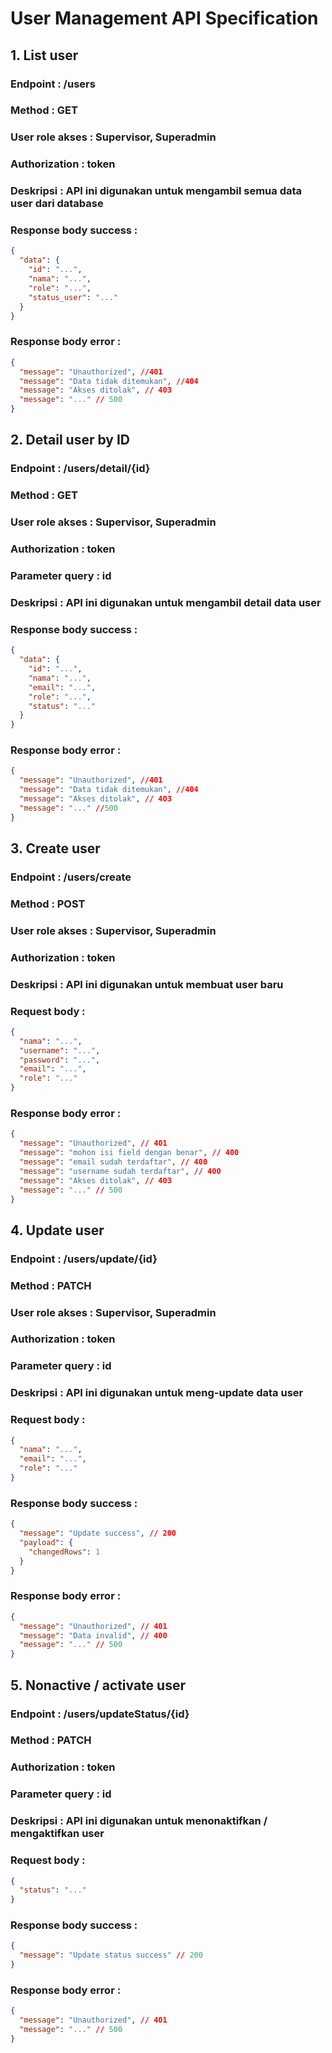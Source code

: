 # User Management API Specification

## 1. List user

### Endpoint : /users

### Method : GET

### User role akses : Supervisor, Superadmin

### Authorization : token

### Deskripsi : API ini digunakan untuk mengambil semua data user dari database

### Response body success :

```json
{
  "data": {
    "id": "...",
    "nama": "...",
    "role": "...",
    "status_user": "..."
  }
}
```

### Response body error :

```json
{
  "message": "Unauthorized", //401
  "message": "Data tidak ditemukan", //404
  "message": "Akses ditolak", // 403
  "message": "..." // 500
}
```

## 2. Detail user by ID

### Endpoint : /users/detail/{id}

### Method : GET

### User role akses : Supervisor, Superadmin

### Authorization : token

### Parameter query : id

### Deskripsi : API ini digunakan untuk mengambil detail data user

### Response body success :

```json
{
  "data": {
    "id": "...",
    "nama": "...",
    "email": "...",
    "role": "...",
    "status": "..."
  }
}
```

### Response body error :

```json
{
  "message": "Unauthorized", //401
  "message": "Data tidak ditemukan", //404
  "message": "Akses ditolak", // 403
  "message": "..." //500
}
```

## 3. Create user

### Endpoint : /users/create

### Method : POST

### User role akses : Supervisor, Superadmin

### Authorization : token

### Deskripsi : API ini digunakan untuk membuat user baru

### Request body :

```json
{
  "nama": "...",
  "username": "...",
  "password": "...",
  "email": "...",
  "role": "..."
}
```

### Response body error :

```json
{
  "message": "Unauthorized", // 401
  "message": "mohon isi field dengan benar", // 400
  "message": "email sudah terdaftar", // 400
  "message": "username sudah terdaftar", // 400
  "message": "Akses ditolak", // 403
  "message": "..." // 500
}
```

## 4. Update user

### Endpoint : /users/update/{id}

### Method : PATCH

### User role akses : Supervisor, Superadmin

### Authorization : token

### Parameter query : id

### Deskripsi : API ini digunakan untuk meng-update data user

### Request body :

```json
{
  "nama": "...",
  "email": "...",
  "role": "..."
}
```

### Response body success :

```json
{
  "message": "Update success", // 200
  "payload": {
    "changedRows": 1
  }
}
```

### Response body error :

```json
{
  "message": "Unauthorized", // 401
  "message": "Data invalid", // 400
  "message": "..." // 500
}
```

## 5. Nonactive / activate user

### Endpoint : /users/updateStatus/{id}

### Method : PATCH

### Authorization : token

### Parameter query : id

### Deskripsi : API ini digunakan untuk menonaktifkan / mengaktifkan user

### Request body :

```json
{
  "status": "..."
}
```

### Response body success :

```json
{
  "message": "Update status success" // 200
}
```

### Response body error :

```json
{
  "message": "Unauthorized", // 401
  "message": "..." // 500
}
```
